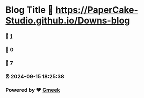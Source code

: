 # Blog Title :link: https://PaperCake-Studio.github.io/Downs-blog 
### :page_facing_up: [1](https://PaperCake-Studio.github.io/Downs-blog/tag.html) 
### :speech_balloon: 0 
### :hibiscus: 7 
### :alarm_clock: 2024-09-15 18:25:38 
### Powered by :heart: [Gmeek](https://github.com/Meekdai/Gmeek)
